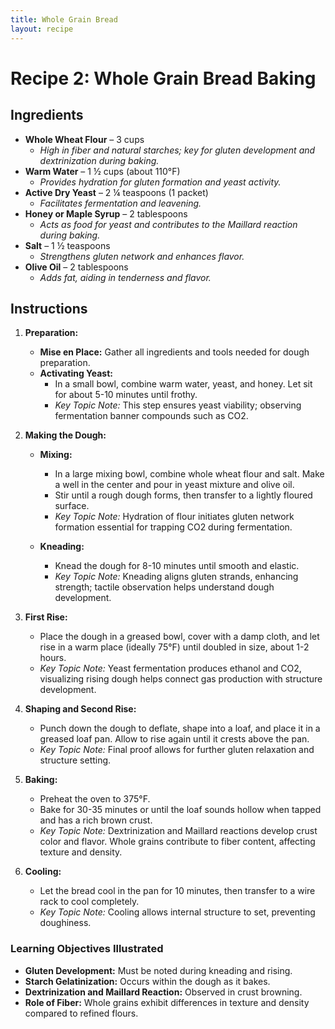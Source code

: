 ```yaml
---
title: Whole Grain Bread
layout: recipe
---
```


# **Recipe 2: Whole Grain Bread Baking**

## **Ingredients**

- **Whole Wheat Flour** – 3 cups
    - *High in fiber and natural starches; key for gluten development and dextrinization during baking.*
- **Warm Water** – 1 ½ cups (about 110°F)
    - *Provides hydration for gluten formation and yeast activity.*
- **Active Dry Yeast** – 2 ¼ teaspoons (1 packet)
    - *Facilitates fermentation and leavening.*
- **Honey or Maple Syrup** – 2 tablespoons
    - *Acts as food for yeast and contributes to the Maillard reaction during baking.*
- **Salt** – 1 ½ teaspoons
    - *Strengthens gluten network and enhances flavor.*
- **Olive Oil** – 2 tablespoons
    - *Adds fat, aiding in tenderness and flavor.*

## **Instructions**

1. **Preparation:**
    - **Mise en Place:** Gather all ingredients and tools needed for dough preparation.
    - **Activating Yeast:**
        - In a small bowl, combine warm water, yeast, and honey. Let sit for about 5-10 minutes until frothy.
        - *Key Topic Note:* This step ensures yeast viability; observing fermentation banner compounds such as CO2.

2. **Making the Dough:**
    - **Mixing:**
        - In a large mixing bowl, combine whole wheat flour and salt. Make a well in the center and pour in yeast mixture and olive oil.
        - Stir until a rough dough forms, then transfer to a lightly floured surface.
        - *Key Topic Note:* Hydration of flour initiates gluten network formation essential for trapping CO2 during fermentation.

    - **Kneading:**
        - Knead the dough for 8-10 minutes until smooth and elastic.
        - *Key Topic Note:* Kneading aligns gluten strands, enhancing strength; tactile observation helps understand dough development.

3. **First Rise:**
    - Place the dough in a greased bowl, cover with a damp cloth, and let rise in a warm place (ideally 75°F) until doubled in size, about 1-2 hours.
    - *Key Topic Note:* Yeast fermentation produces ethanol and CO2, visualizing rising dough helps connect gas production with structure development.

4. **Shaping and Second Rise:**
    - Punch down the dough to deflate, shape into a loaf, and place it in a greased loaf pan. Allow to rise again until it crests above the pan.
    - *Key Topic Note:* Final proof allows for further gluten relaxation and structure setting.

5. **Baking:**
    - Preheat the oven to 375°F.
    - Bake for 30-35 minutes or until the loaf sounds hollow when tapped and has a rich brown crust.
    - *Key Topic Note:* Dextrinization and Maillard reactions develop crust color and flavor. Whole grains contribute to fiber content, affecting texture and density.

6. **Cooling:**
    - Let the bread cool in the pan for 10 minutes, then transfer to a wire rack to cool completely.
    - *Key Topic Note:* Cooling allows internal structure to set, preventing doughiness.

### **Learning Objectives Illustrated**
- **Gluten Development:** Must be noted during kneading and rising.
- **Starch Gelatinization:** Occurs within the dough as it bakes.
- **Dextrinization and Maillard Reaction:** Observed in crust browning.
- **Role of Fiber:** Whole grains exhibit differences in texture and density compared to refined flours.  